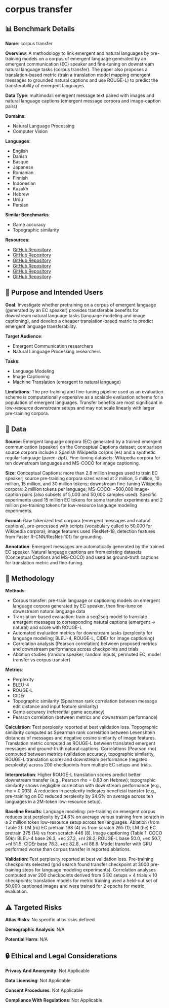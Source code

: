 # corpus transfer

## 📊 Benchmark Details

**Name**: corpus transfer

**Overview**: A methodology to link emergent and natural languages by pre-training models on a corpus of emergent language generated by an emergent communication (EC) speaker and fine-tuning on downstream natural language tasks (corpus transfer). The paper also proposes a translation-based metric (train a translation model mapping emergent messages to grounded natural captions and use ROUGE-L) to predict the transferability of emergent languages.

**Data Type**: multimodal: emergent message text paired with images and natural language captions (emergent message corpora and image-caption pairs)

**Domains**:
- Natural Language Processing
- Computer Vision

**Languages**:
- English
- Danish
- Basque
- Japanese
- Romanian
- Finnish
- Indonesian
- Kazakh
- Hebrew
- Urdu
- Persian

**Similar Benchmarks**:
- Game accuracy
- Topographic similarity

**Resources**:
- [GitHub Repository](https://github.com/ysymyth/ec-nl)
- [GitHub Repository](https://github.com/cambridgeltl/ECNMT/tree/master/ECPRETRAIN)
- [GitHub Repository](https://github.com/toizzy/tilt-transfer/tree/master/corpora/create_wiki_corpus)
- [GitHub Repository](https://github.com/huggingface/transformers/blob/v4.4.2/examples/language-modeling/run_clm.py)
- [GitHub Repository](https://github.com/microsoft/Oscar/blob/master/VinVL_DOWNLOAD.md)
- [GitHub Repository](https://github.com/krasserm/fairseq-image-captioning)

## 🎯 Purpose and Intended Users

**Goal**: Investigate whether pretraining on a corpus of emergent language (generated by an EC speaker) provides transferable benefits for downstream natural language tasks (language modeling and image captioning), and develop a cheaper translation-based metric to predict emergent language transferability.

**Target Audience**:
- Emergent Communication researchers
- Natural Language Processing researchers

**Tasks**:
- Language Modeling
- Image Captioning
- Machine Translation (emergent to natural language)

**Limitations**: The pre-training and fine-tuning pipeline used as an evaluation scheme is computationally expensive as a scalable evaluation scheme for a population of emergent languages. Transfer benefits are most significant in low-resource downstream setups and may not scale linearly with larger pre-training corpora.

## 💾 Data

**Source**: Emergent language corpora (EC) generated by a trained emergent communication (speaker) on the Conceptual Captions dataset; comparison source corpora include a Spanish Wikipedia corpus (es) and a synthetic regular language (paren-zipf). Fine-tuning datasets: Wikipedia corpora for ten downstream languages and MS-COCO for image captioning.

**Size**: Conceptual Captions: more than 2.8 million images used to train EC speaker; source pre-training corpora sizes varied at 2 million, 5 million, 10 million, 15 million, and 30 million tokens; downstream fine-tuning Wikipedia corpora: 2 million tokens per language; MS-COCO: ~500,000 image-caption pairs (also subsets of 5,000 and 50,000 samples used). Specific experiments used 15 million EC tokens for some transfer experiments and 2 million pre-training tokens for low-resource language modeling experiments.

**Format**: Raw tokenized text corpora (emergent messages and natural captions), pre-processed with scripts (vocabulary culled to 50,000 for Wikipedia corpora); image features used (ResNet-18, detection features from Faster R-CNN/ResNet-101) for grounding.

**Annotation**: Emergent messages are automatically generated by the trained EC speaker. Natural language captions are from existing datasets (Conceptual Captions and MS-COCO) and used as ground-truth captions for translation metric and fine-tuning.

## 🔬 Methodology

**Methods**:
- Corpus transfer: pre-train language or captioning models on emergent language corpora generated by EC speaker, then fine-tune on downstream natural language data
- Translation-based evaluation: train a seq2seq model to translate emergent messages to corresponding natural captions (emergent -> natural) and score with ROUGE-L
- Automated evaluation metrics for downstream tasks (perplexity for language modeling; BLEU-4, ROUGE-L, CIDEr for image captioning)
- Correlation analysis (Pearson correlation) between proposed metrics and downstream performance across checkpoints and trials
- Ablation studies (random speaker, random inputs, permuted EC, model transfer vs corpus transfer)

**Metrics**:
- Perplexity
- BLEU-4
- ROUGE-L
- CIDEr
- Topographic similarity (Spearman rank correlation between message edit distance and input feature similarity)
- Game accuracy (referential game accuracy)
- Pearson correlation (between metrics and downstream performance)

**Calculation**: Test perplexity reported at best validation loss. Topographic similarity computed as Spearman rank correlation between Levenshtein distances of messages and negative cosine similarity of image features. Translation metric computed as ROUGE-L between translated emergent messages and ground-truth natural captions. Correlations (Pearson rho) computed between metrics (validation accuracy, topographic similarity, ROUGE-L translation score) and downstream performance (negated perplexity) across 200 checkpoints from multiple EC setups and trials.

**Interpretation**: Higher ROUGE-L translation scores predict better downstream transfer (e.g., Pearson rho = 0.83 on Hebrew); topographic similarity shows negligible correlation with downstream performance (e.g., rho = 0.003). A reduction in perplexity indicates beneficial transfer (e.g., pre-training on EC reduced perplexity by 24.6% on average across ten languages in a 2M-token low-resource setup).

**Baseline Results**: Language modeling: pre-training on emergent corpus reduces test perplexity by 24.6% on average versus training from scratch in a 2 million token low-resource setup across ten languages. Ablation (from Table 2): LM (ro) EC pretrain 198 (4) vs from scratch 265 (1); LM (he) EC pretrain 375 (14) vs from scratch 446 (8). Image captioning (Table 1, COCO 50k): BLEU-4 base 26.3, +ec 27.2, +nl 28.2; ROUGE-L base 50.0, +ec 50.7, +nl 51.5; CIDEr base 78.3, +ec 82.8, +nl 88.8. Model transfer with GRU performed worse than corpus transfer in reported ablations.

**Validation**: Test perplexity reported at best validation loss. Pre-training checkpoints selected (grid search found transfer checkpoint at 3000 pre-training steps for language modeling experiments). Correlation analyses computed over 200 checkpoints derived from 5 EC setups × 4 trials × 10 checkpoints; translation models for metric training used a held-out set of 50,000 captioned images and were trained for 2 epochs for metric evaluation.

## ⚠️ Targeted Risks

**Atlas Risks**:
No specific atlas risks defined

**Demographic Analysis**: N/A

**Potential Harm**: N/A

## 🔒 Ethical and Legal Considerations

**Privacy And Anonymity**: Not Applicable

**Data Licensing**: Not Applicable

**Consent Procedures**: Not Applicable

**Compliance With Regulations**: Not Applicable
